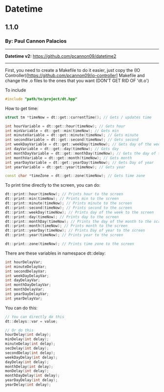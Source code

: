 # Datetime
## 1.1.0
### By: Paul Cannon Palacios

---

**Datetime v2:** https://github.com/pcannon09/datetime2

---

First, you need to create a Makefile to do it easier, just copy the (IO Controller)[https://github.com/pcannon09/io-controller] Makefile and change the .o files to the ones that you want (DON'T GET RID OF 'dt.o')

To include

```cpp
#include "path/to/project/dt.hpp"
```

How to get time:

```cpp
struct tm *timeNow = dt::get::currentTime(); // Gets / updates time

int hourVariable = dt::get::hour(timeNow); // Gets hour
int minVariable = dt::get::min(timeNow); // Gets min
int minuteVariable = dt::get::minute(timeNow); // Gets minute
int secondVariable = dt::get::second(timeNow); // Gets second
int weekDayVariable = dt::get::weekDay(timeNow); // Gets day of the week
int dayVariable = dt::get::day(timeNow); // Gets day
int monthDayVariable = dt::get::monthDay(timeNow); // Gets the day of the month
int monthVariable = dt::get::month(timeNow); // Gets month
int yearDayVariable = dt::get::yearDay(timeNow); // Gets Day of year
int yearVariable = dt::get::year(timeNow); // Gets year

const char *timeZone = dt::get::zone(timeNow); // Gets time zone
```

To print time directly to the screen, you can do:

```cpp
dt::print::hour(timeNow); // Prints hour to the screen
dt::print::min(timeNow); // Prints min to the screen
dt::print::minute(timeNow); // Prints minute to the screen
dt::print::second(timeNow); // Prints second to the screen
dt::print::weekDay(timeNow); // Prints day of the week to the screen
dt::print::day(timeNow); // Prints day to the screen
dt::print::monthDay(timeNow); // Prints the day of the month to the screen
dt::print::month(timeNow); // Prints month to the screen
dt::print::yearDay(timeNow); // Prints Day of year to the screen
dt::print::year(timeNow); // Prints year to the screen

dt::print::zone(timeNow); // Prints time zone to the screen
```

There are these variables in namespace dt::delay:
```cpp
int hourDelayVar;
int minuteDelayVar;
int secondDelayVar;
int weekDayDelayVar;
int dayDelayVar;
int monthDayDelayVar;
int monthDelayVar;
int yearDayDelayVar;
int yearDelayVar;
```

You can do this:
```cpp
// You can directly do this
dt::delays::var = value;

// Or do this
hourDelay(int delay);
minDelay(int delay);
minuteDelay(int delay);
secDelay(int delay);
secondDelay(int delay);
weekDayDelay(int delay);
dayDelay(int delay);
monthDelay(int delay);
monDelay(int delay);
monthDayDelay(int delay);
yearDayDelay(int delay);
yearDelay(int delay);
```
